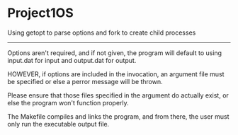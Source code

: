# Project1OS
Using getopt to parse options and fork to create child processes

-----------------------------------------

Options aren't required, and if not given, the program will default to using input.dat for input and output.dat for output.

HOWEVER, if options are included in the invocation, an argument file must be specified or else a perror message will be thrown.

Please ensure that those files specified in the argument do actually exist, or else the program won't function properly.

The Makefile compiles and links the program, and from there, the user must only run the executable output file.
